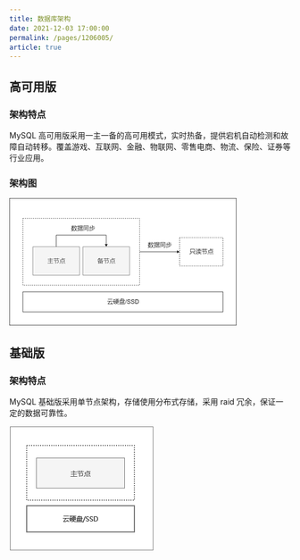 ```yaml
---
title: 数据库架构
date: 2021-12-03 17:00:00
permalink: /pages/1206005/
article: true
---
```



## 高可用版

### 架构特点

MySQL 高可用版采用一主一备的高可用模式，实时热备，提供宕机自动检测和故障自动转移。覆盖游戏、互联网、金融、物联网、零售电商、物流、保险、证券等行业应用。

### 架构图

<img src="../pic/framework_ms.png" alt="MySQL主从架构" style="zoom: 100%;" />

## 基础版

### 架构特点

MySQL 基础版采用单节点架构，存储使用分布式存储，采用 raid 冗余，保证一定的数据可靠性。

<img src="../pic/framework_single.png" alt="MySQL基础版架构" style="zoom: 100%;" />
